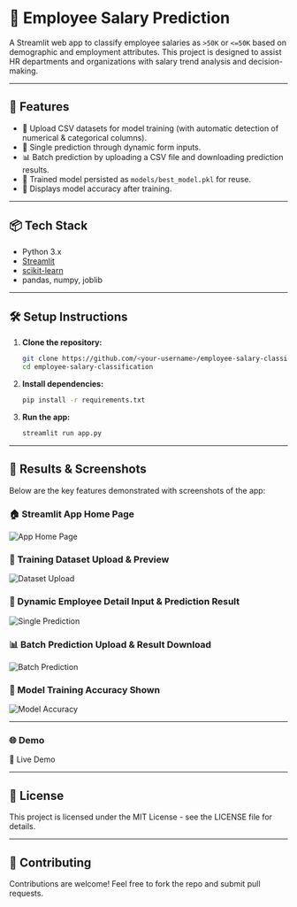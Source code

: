 # 💼 Employee Salary Prediction

A Streamlit web app to classify employee salaries as `>50K` or `<=50K` based on demographic and employment attributes. This project is designed to assist HR departments and organizations with salary trend analysis and decision-making.  

---

## 🚀 Features

- 📂 Upload CSV datasets for model training (with automatic detection of numerical & categorical columns).
- 👤 Single prediction through dynamic form inputs.
- 📊 Batch prediction by uploading a CSV file and downloading prediction results.
- 💾 Trained model persisted as `models/best_model.pkl` for reuse.
- 🎯 Displays model accuracy after training.

---

## 📦 Tech Stack

- Python 3.x
- [Streamlit](https://streamlit.io/)
- [scikit-learn](https://scikit-learn.org/)
- pandas, numpy, joblib

---

## 🛠 Setup Instructions

1. **Clone the repository:**
   ```bash
   git clone https://github.com/<your-username>/employee-salary-classification.git
   cd employee-salary-classification

2. **Install dependencies:**
    ```bash
    pip install -r requirements.txt
    ```

3. **Run the app:**
    ```bash
    streamlit run app.py
    ```
    
---

## 📸 Results & Screenshots
Below are the key features demonstrated with screenshots of the app:

### 🏠 Streamlit App Home Page

![App Home Page](screenshots/app_home_page.png)

### 📂 Training Dataset Upload & Preview

![Dataset Upload](screenshots/dataset_upload.png)

### 👤 Dynamic Employee Detail Input & Prediction Result

![Single Prediction](screenshots/single_prediction.png)

### 📊 Batch Prediction Upload & Result Download

![Batch Prediction](screenshots/batch_prediction.png)

### 🎯 Model Training Accuracy Shown

![Model Accuracy](screenshots/model_accuracy.png)

---

### 🌐 Demo

🔗 Live Demo

---

## 📜 License
This project is licensed under the MIT License - see the LICENSE file for details.

---

## 🤝 Contributing
Contributions are welcome! Feel free to fork the repo and submit pull requests.
